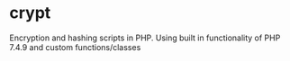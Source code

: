 # crypt
Encryption and hashing scripts in PHP. Using built in functionality of PHP 7.4.9 and custom functions/classes
